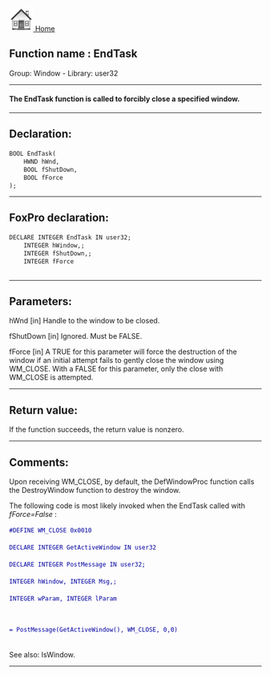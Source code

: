 [<img src="../../images/home.png"> Home ](https://github.com/VFPX/Win32API)  

## Function name : EndTask
Group: Window - Library: user32    
***  


#### The EndTask function is called to forcibly close a specified window.
***  


## Declaration:
```foxpro  
BOOL EndTask(
	HWND hWnd,
	BOOL fShutDown,
	BOOL fForce
);  
```  
***  


## FoxPro declaration:
```foxpro  
DECLARE INTEGER EndTask IN user32;
	INTEGER hWindow,;
	INTEGER fShutDown,;
	INTEGER fForce
  
```  
***  


## Parameters:
hWnd
[in] Handle to the window to be closed. 

fShutDown
[in] Ignored. Must be FALSE. 

fForce
[in] A TRUE for this parameter will force the destruction of the window if an initial attempt fails to gently close the window using WM_CLOSE. With a FALSE for this parameter, only the close with WM_CLOSE is attempted.  
***  


## Return value:
If the function succeeds, the return value is nonzero.  
***  


## Comments:
Upon receiving WM_CLOSE, by default, the DefWindowProc function calls the DestroyWindow function to destroy the window.  
  
The following code is most likely invoked when the EndTask called with <Em>fForce=False</Em> :  
  
<code><font color=#0000a0>#DEFINE WM_CLOSE 0x0010  
DECLARE INTEGER GetActiveWindow IN user32  
DECLARE INTEGER PostMessage IN user32;  
	INTEGER hWindow, INTEGER Msg,;  
	INTEGER wParam, INTEGER lParam  
  
= PostMessage(GetActiveWindow(), WM_CLOSE, 0,0)  
</font></code>  
See also: IsWindow.  
  
***  

